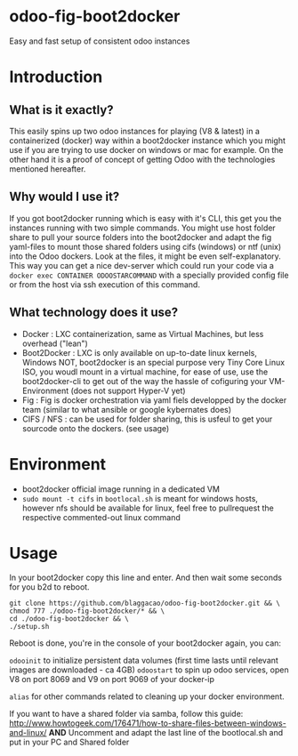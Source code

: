 odoo-fig-boot2docker
====================

Easy and fast setup of consistent odoo instances

Introduction
============
What is it exactly?
--------------
This easily spins up two odoo instances for playing (V8 & latest) in a containerized (docker) way within a boot2docker instance which you might use if you are trying to use docker on windows or mac for example. On the other hand it is a proof of concept of getting Odoo with the technologies mentioned hereafter.

Why would I use it?
------------------
If you got boot2docker running which is easy with it's CLI, this get you the instances running with two simple commands.
You might use host folder share to pull your source folders into the boot2docker and adapt the fig yaml-files to mount those shared folders using cifs (windows) or ntf (unix) into the Odoo dockers. Look at the files, it might be even self-explanatory.
This way you can get a nice dev-server which could run your code via a `docker exec CONTAINER ODOOSTARCOMMAND` with a specially provided config file or from the host via ssh execution of this command.

What technology does it use?
-----------------
- Docker : LXC containerization, same as Virtual Machines, but less overhead ("lean")
- Boot2Docker : LXC is only available on up-to-date linux kernels, Windows NOT, boot2docker is an special purpose very Tiny Core Linux ISO, you woudl mount in a virtual machine, for ease of use, use the boot2docker-cli to get out of the way the hassle of cofiguring your VM-Environment (does not support Hyper-V yet)
- Fig : Fig is docker orchestration via yaml fiels developped by the docker team (similar to what ansible or google kybernates does)
- CIFS / NFS : can be used for folder sharing, this is usfeul to get your sourcode onto the dockers. (see usage)

Environment
====================
- boot2docker official image running in a dedicated VM
- `sudo mount -t cifs` in `bootlocal.sh` is meant for windows hosts, however nfs should be available for linux, feel free to pullrequest the respective commented-out linux command

Usage
=====
In your boot2docker copy this line and enter. And then wait some seconds for you b2d to reboot.

```
git clone https://github.com/blaggacao/odoo-fig-boot2docker.git && \
chmod 777 ./odoo-fig-boot2docker/* && \
cd ./odoo-fig-boot2docker && \
./setup.sh
```

Reboot is done, you're in the console of your boot2docker again, you can:

`odooinit` to initialize persistent data volumes (first time lasts until relevant images are downloaded - ca 4GB)
`odoostart` to spin up odoo services, open V8 on port 8069 and V9 on port 9069 of your docker-ip

`alias` for other commands related to cleaning up your docker environment.

If you want to have a shared folder via samba, follow this guide:
http://www.howtogeek.com/176471/how-to-share-files-between-windows-and-linux/
**AND**
Uncomment and adapt the last line of the bootlocal.sh and put in your PC and Shared folder